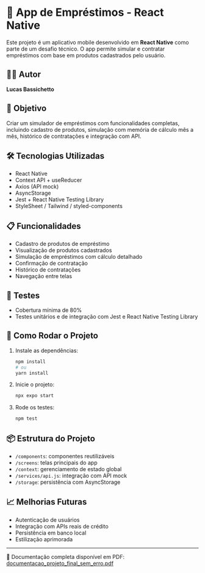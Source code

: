 
# 📱 App de Empréstimos - React Native

Este projeto é um aplicativo mobile desenvolvido em **React Native** como parte de um desafio técnico. O app permite simular e contratar empréstimos com base em produtos cadastrados pelo usuário.

## 👨‍💻 Autor
**Lucas Bassichetto**

## 🎯 Objetivo
Criar um simulador de empréstimos com funcionalidades completas, incluindo cadastro de produtos, simulação com memória de cálculo mês a mês, histórico de contratações e integração com API.

## 🛠 Tecnologias Utilizadas
- React Native
- Context API + useReducer
- Axios (API mock)
- AsyncStorage
- Jest + React Native Testing Library
- StyleSheet / Tailwind / styled-components

## 📋 Funcionalidades
- Cadastro de produtos de empréstimo
- Visualização de produtos cadastrados
- Simulação de empréstimos com cálculo detalhado
- Confirmação de contratação
- Histórico de contratações
- Navegação entre telas

## 🧪 Testes
- Cobertura mínima de 80%
- Testes unitários e de integração com Jest e React Native Testing Library

## 🚀 Como Rodar o Projeto

1. Instale as dependências:
   ```bash
   npm install
   # ou
   yarn install
   ```

2. Inicie o projeto:
   ```bash
   npx expo start
   ```

3. Rode os testes:
   ```bash
   npm test
   ```

## 📦 Estrutura do Projeto
- `/components`: componentes reutilizáveis
- `/screens`: telas principais do app
- `/context`: gerenciamento de estado global
- `/services/api.js`: integração com API mock
- `/storage`: persistência com AsyncStorage

## 📈 Melhorias Futuras
- Autenticação de usuários
- Integração com APIs reais de crédito
- Persistência em banco local
- Estilização aprimorada

---

📄 Documentação completa disponível em PDF: [documentacao_projeto_final_sem_erro.pdf](./documentacao_projeto_final_sem_erro.pdf)
